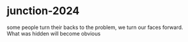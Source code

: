 # junction-2024
some people turn their backs to the problem, we turn our faces forward. What was hidden will become obvious
